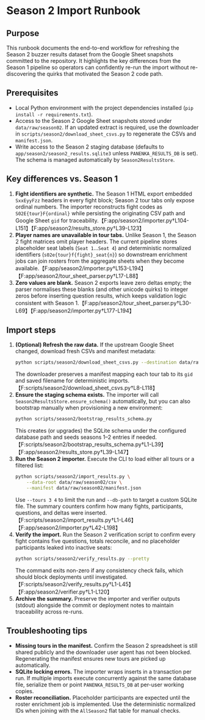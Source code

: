 # Season 2 Import Runbook

## Purpose
This runbook documents the end-to-end workflow for refreshing the Season 2 buzzer results dataset from the Google Sheet snapshots committed to the repository. It highlights the key differences from the Season 1 pipeline so operators can confidently re-run the import without re-discovering the quirks that motivated the Season 2 code path.

## Prerequisites
- Local Python environment with the project dependencies installed (`pip install -r requirements.txt`).
- Access to the Season 2 Google Sheet snapshots stored under `data/raw/season02`. If an updated extract is required, use the downloader in `scripts/season2/download_sheet_csvs.py` to regenerate the CSVs and `manifest.json`.
- Write access to the Season 2 staging database (defaults to `app/season2/season2_results.sqlite3` unless `PANENKA_RESULTS_DB` is set). The schema is managed automatically by `Season2ResultsStore`.

## Key differences vs. Season 1
1. **Fight identifiers are synthetic.** The Season 1 HTML export embedded `SxxEyyFzz` headers in every fight block; Season 2 tour tabs only expose ordinal numbers. The importer reconstructs fight codes as `S02E{tour}F{ordinal}` while persisting the originating CSV path and Google Sheet `gid` for traceability.【F:app/season2/importer.py†L104-L151】【F:app/season2/results_store.py†L39-L123】
2. **Player names are unavailable in tour tabs.** Unlike Season 1, the Season 2 fight matrices omit player headers. The current pipeline stores placeholder seat labels (`Seat 1`…`Seat 4`) and deterministic normalized identifiers (`s02e{tour}f{fight}_seat{n}`) so downstream enrichment jobs can join rosters from the aggregate sheets when they become available.【F:app/season2/importer.py†L153-L194】【F:app/season2/tour_sheet_parser.py†L17-L88】
3. **Zero values are blank.** Season 2 exports leave zero deltas empty; the parser normalises these blanks (and other unicode quirks) to integer zeros before inserting question results, which keeps validation logic consistent with Season 1.【F:app/season2/tour_sheet_parser.py†L30-L69】【F:app/season2/importer.py†L177-L194】

## Import steps
1. **(Optional) Refresh the raw data.** If the upstream Google Sheet changed, download fresh CSVs and manifest metadata:
   ```bash
   python scripts/season2/download_sheet_csvs.py --destination data/raw/season02
   ```
   The downloader preserves a manifest mapping each tour tab to its `gid` and saved filename for deterministic imports.【F:scripts/season2/download_sheet_csvs.py†L8-L118】
2. **Ensure the staging schema exists.** The importer will call `Season2ResultsStore.ensure_schema()` automatically, but you can also bootstrap manually when provisioning a new environment:
   ```bash
   python scripts/season2/bootstrap_results_schema.py
   ```
   This creates (or upgrades) the SQLite schema under the configured database path and seeds seasons 1–2 entries if needed.【F:scripts/season2/bootstrap_results_schema.py†L1-L39】【F:app/season2/results_store.py†L39-L147】
3. **Run the Season 2 importer.** Execute the CLI to load either all tours or a filtered list:
   ```bash
   python scripts/season2/import_results.py \
       --data-root data/raw/season02/csv \
       --manifest data/raw/season02/manifest.json
   ```
   Use `--tours 3 4` to limit the run and `--db-path` to target a custom SQLite file. The summary counters confirm how many fights, participants, questions, and deltas were inserted.【F:scripts/season2/import_results.py†L1-L46】【F:app/season2/importer.py†L42-L198】
4. **Verify the import.** Run the Season 2 verification script to confirm every fight contains five questions, totals reconcile, and no placeholder participants leaked into inactive seats:
   ```bash
   python scripts/season2/verify_results.py --pretty
   ```
   The command exits non-zero if any consistency check fails, which should block deployments until investigated.【F:scripts/season2/verify_results.py†L1-L45】【F:app/season2/verifier.py†L1-L120】
5. **Archive the summary.** Preserve the importer and verifier outputs (stdout) alongside the commit or deployment notes to maintain traceability across re-runs.

## Troubleshooting tips
- **Missing tours in the manifest.** Confirm the Season 2 spreadsheet is still shared publicly and the downloader user agent has not been blocked. Regenerating the manifest ensures new tours are picked up automatically.
- **SQLite locking errors.** The importer wraps inserts in a transaction per run. If multiple imports execute concurrently against the same database file, serialize them or point `PANENKA_RESULTS_DB` at per-user working copies.
- **Roster reconciliation.** Placeholder participants are expected until the roster enrichment job is implemented. Use the deterministic normalized IDs when joining with the `AllSeason2` flat table for manual checks.
